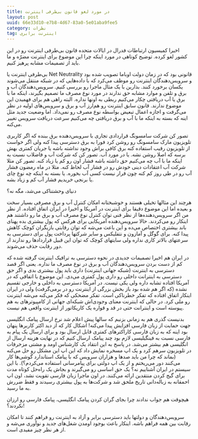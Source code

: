 ```yaml
---
title: در مورد لغو قانون بی‌طرفی اینترنت
layout: post
uuid: 66e33d10-e7b8-4d67-83a0-5e01aba9fee5
category: نظرات
tag: اینترنت برابری
---
```

اخیرا کمیسیون ارتباطات فدرال در ایالات متحده قانون بی‌طرفی اینترنت رو در این کشور لغو کرده. توضیح کوتاهی در مورد اینکه چرا این موضوع برای اینترنت مضرّه و ما باید از تصمیمات مشابه پرهیز کنیم.

بی‌طرفی اینترنت یا Net Neutrality قانونی بود که در زمان دولت اوباما تصویب شده بود و سرویس‌دهندگان اینترنت رو موظف می‌کرد که با داده‌هایی که در شبکه منتقل می‌شوند یکسان برخورد کنند. بذارین با یک مثال ماجرا رو بررسی کنیم. سرویس‌دهندگان آب و برق و تلفن و موارد مشابه حق ندارند در مورد نوع مصرف ما تصمیم بگیرند، اینکه ما با برق یا آب دریافتی چکار می‌کنیم ربطی به اونها نداره. البته راهی هم برای فهمیدن این موضوع ندارند. قانون سابق اینترنت رو هم‌ارز آب و برق و سرویس‌های اولیه در نظر می‌گرفت و اجازه اعمال تبعیض بواسطه نوع مصرف رو نمی‌داد. اما وضعیت جدید مثل اینه که بسته به اینکه ما با آب و برق دریافتی چه می‌کنیم سرعت دریافت سرویس تغییر می‌کنه.

تصور کن شرکت سامسونگ قراردادی تجاری با سرویس‌دهنده برق ببنده که اگر کاربری تلویزیون مارک سامسونگ رو روشن کرد فورا به برق دسترسی پیدا کنه ولی اگر خواست از تلویزیون رقیب استفاده کنه برق کافی براش وجود نداشته باشه یا جریان کمتری بهش برسه که اصلا روشن نشه. یا در مورد آب. تصور کن که شرکت آب و فاضلاب نسبت به اینکه ما با آب چه می‌کنیم حق داشته باشه فشار اون رو کم یا زیاد کنه. تصور کن مثلا شرکت آب اعتقادات دینی خودش رو در فشار آب لحاظ کنه. مثلا در ماه رمضون فشار آب رو در طی روز کم کنه چون قرار نیست کسی آب بخوره. یا بسته به اینکه چه نوع چای یا برنجی خریدیم فشار آب کم و زیاد بشه.

دنیای وحشتناکی می‌شد، مگه نه؟

هرچند این مثالها تخیلی هستند و خوشبختانه امکان کنترل آب و برق مصرفی بسیار سخت و بعیده اما این موضوع دقیقا برای اینترنت در آمریکا و اخیرا در ایران اتفاق افتاده. از نظر من اگر سرویس‌دهنده‌ها از نظر فنی توان کنترل نوع مصرف آب و برق ما رو داشتند هم اینکار رو می‌کردند. حالا سرویس‌دهنده آمریکایی برای هرکس که پول بیشتری بده پهنای باند بیشتری اختصاص می‌ده و این باعث می‌شه که توان رقابتی بازیگران کوچک کاهش پیدا کنه. برای گوگل و آمازون و نتفلیکس و سایر شرکتها پرداخت پول برای دسترسی به سرعتهای بالاتر کاری نداره ولی سایتهای کوچک که توان این قبیل قراردادها رو ندارند از دور رقابت حذف می‌شوند.

در ایران هم اخیرا تصمیمات جدیدی در نحوه دسترسی به ترافیک اینترنت گرفته شده که کم از دست بردن سرویس‌دهندگان آب و برق در نوع مصرف ما نداره. یعنی اگر قصد دسترسی به اینترنت (شبکه جهانی اینترنت) داری باید پول بیشتری بدی و اگر حق دسترسی به اینترانت داخلی رو داری پول کمتری می‌دی. این موضوع با اتفاقی که در آمریکا افتاده تشابه داره ولی یکی نیست. در آمریکا دسترسی به داخلی و خارجی تقسیم نشده (که اگر هم شده بود باز بخش بزرگی از اینترنت رو در برمی‌گرفت) ولی در ایران اینکار اتفاق افتاده که تفکر خطرناکی است. تفکر مضحکی که فکر می‌کنه می‌شه اینترنت رو ملی کرد. در حالی که اینترنت معنای وجودی‌اش شبکه‌ای جهانی از کامپیوترهای به هم پیوسته است و اینترانت حتی در قد و قواره یک کاریکاتور از اینترنت واقعی هم نیست.

بدنیست گذری هم به زمانی بزنیم که سالها پیش اعلام شد نرخ ارسال پیامک انگلیسی جهت حمایت از زبان فارسی افزایش پیدا می‌کنه! اشکال کار که از دید اکثر کاربرها پنهان بود اینه که به زبان فارسی کاراکترهای کمتری قابل ارسال بود و برای ارسال یک پیام به فارسی نسبت به فینگیلیسی لازم بود چند پیامک ارسال کنیم که در نهایت هزینه ارسال از انگلیسی هم بیشتر می‌شد. در پاسخ به این انتقاد یک کارشناس اومد و مشتی مزخرفات در تلویزیون سرهم کرد و یک اپ مسخره نمایش داد که این اپ این مشکل رو حل می‌کنه (بماند که چرا من باید صدها و هزاران سرویس که با پیامک استاندارد گوشی‌ها کار می‌کنند دور می‌ریختم و از یک اپ دولتی برای پیامرسانی استفاده می‌کردم؟). با این سیستم در ایران آشناییم نه؟ یک حق اساسی رو می‌گیرند و بجاش یک راه‌حل کوتاه مدت برای گیج کردن منتقدین ارائه می‌کنند. در اون ماجرا زبان فارسی تقویت نشد، اون اپ احمقانه به زباله‌دانی تاریخ ملحق شد و شرکت‌ها به پول بیشتری رسیدند و فقط ضررش به ما رسید.

هیچوقت هم جواب ندادند چرا بجای گران کردن پیامک انگلیسی، پیامک فارسی رو ارزان نکردند؟!

سرویس‌دهندگان و دولتها باید دسترسی برابر و آزاد به اینترنت رو فراهم کنند تا امکان رقابت بین همه فراهم باشه. اینکار باعث بوجود اومدن شغل‌های جدید و نوآوری می‌شه و از هر نظر چیز مفیدی است.
